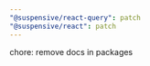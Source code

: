 ```yaml
---
"@suspensive/react-query": patch
"@suspensive/react": patch
---
```


chore: remove docs in packages

